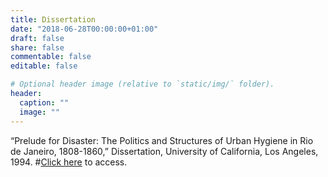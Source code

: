 ```yaml
---
title: Dissertation
date: "2018-06-28T00:00:00+01:00"
draft: false
share: false
commentable: false
editable: false

# Optional header image (relative to `static/img/` folder).
header:
  caption: ""
  image: ""
---
```


“Prelude for Disaster: The Politics and Structures of Urban Hygiene in Rio de Janeiro, 1808-1860,” Dissertation, University of California, Los Angeles, 1994. 
#[Click here](https://u.pcloud.link/publink/show?code=XZ42lIkZYG6Fj6el7bHXUsNFaxjczQpFWAPX) to access.
